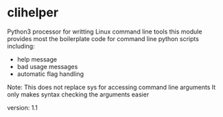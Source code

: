 # clihelper
Python3 processor for writting Linux command line tools
this module provides most the boilerplate code for command line python scripts including:
  - help message
  - bad usage messages
  - automatic flag handling

Note: This does not replace sys for accessing command line arguments
It only makes syntax checking the arguments easier

version: 1.1
